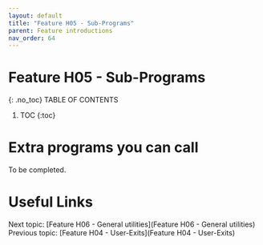 ```yaml
---
layout: default
title: "Feature H05 - Sub-Programs"
parent: Feature introductions
nav_order: 64
---
```


# Feature H05 - Sub-Programs
{: .no_toc}
TABLE OF CONTENTS 
1. TOC
{:toc}  

# Extra programs you can call
To be completed.  
  


# Useful Links
Next topic: [Feature H06 - General utilities](Feature H06 - General utilities)  
Previous topic: [Feature H04 - User-Exits](Feature H04 - User-Exits)  

